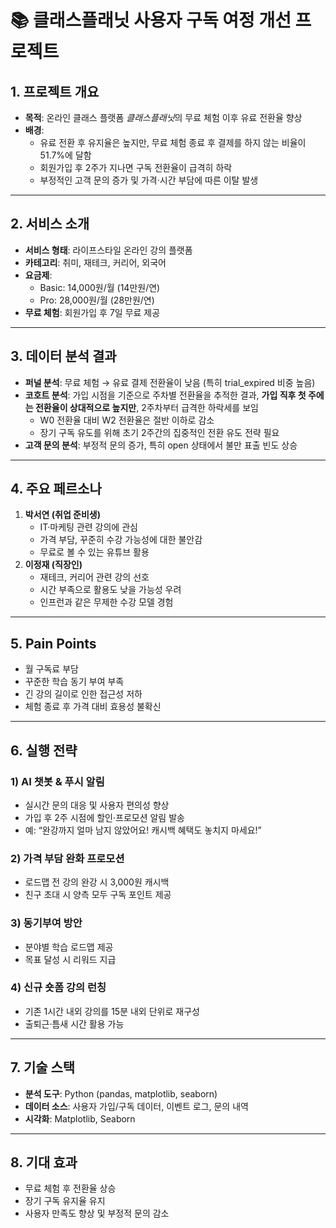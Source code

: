 # 📚 클래스플래닛 사용자 구독 여정 개선 프로젝트

## 1. 프로젝트 개요
- **목적**: 온라인 클래스 플랫폼 *클래스플래닛*의 무료 체험 이후 유료 전환율 향상
- **배경**:  
  - 유료 전환 후 유지율은 높지만, 무료 체험 종료 후 결제를 하지 않는 비율이 51.7%에 달함  
  - 회원가입 후 2주가 지나면 구독 전환율이 급격히 하락  
  - 부정적인 고객 문의 증가 및 가격·시간 부담에 따른 이탈 발생

---

## 2. 서비스 소개
- **서비스 형태**: 라이프스타일 온라인 강의 플랫폼
- **카테고리**: 취미, 재테크, 커리어, 외국어
- **요금제**:  
  - Basic: 14,000원/월 (14만원/연)  
  - Pro: 28,000원/월 (28만원/연)  
- **무료 체험**: 회원가입 후 7일 무료 제공

---

## 3. 데이터 분석 결과
- **퍼널 분석**: 무료 체험 → 유료 결제 전환율이 낮음 (특히 trial_expired 비중 높음)
- **코호트 분석**: 가입 시점을 기준으로 주차별 전환율을 추적한 결과, **가입 직후 첫 주에는 전환율이 상대적으로 높지만**, 2주차부터 급격한 하락세를 보임  
  - W0 전환율 대비 W2 전환율은 절반 이하로 감소  
  - 장기 구독 유도를 위해 초기 2주간의 집중적인 전환 유도 전략 필요
- **고객 문의 분석**: 부정적 문의 증가, 특히 open 상태에서 불만 표출 빈도 상승


---

## 4. 주요 페르소나
1. **박서연 (취업 준비생)**  
   - IT·마케팅 관련 강의에 관심  
   - 가격 부담, 꾸준히 수강 가능성에 대한 불안감  
   - 무료로 볼 수 있는 유튜브 활용
2. **이정재 (직장인)**  
   - 재테크, 커리어 관련 강의 선호  
   - 시간 부족으로 활용도 낮을 가능성 우려  
   - 인프런과 같은 무제한 수강 모델 경험

---

## 5. Pain Points
- 월 구독료 부담
- 꾸준한 학습 동기 부여 부족
- 긴 강의 길이로 인한 접근성 저하
- 체험 종료 후 가격 대비 효용성 불확신

---

## 6. 실행 전략
### 1) AI 챗봇 & 푸시 알림
- 실시간 문의 대응 및 사용자 편의성 향상
- 가입 후 2주 시점에 할인·프로모션 알림 발송
- 예: “완강까지 얼마 남지 않았어요! 캐시백 혜택도 놓치지 마세요!”

### 2) 가격 부담 완화 프로모션
- 로드맵 전 강의 완강 시 3,000원 캐시백
- 친구 초대 시 양측 모두 구독 포인트 제공

### 3) 동기부여 방안
- 분야별 학습 로드맵 제공
- 목표 달성 시 리워드 지급

### 4) 신규 숏폼 강의 런칭
- 기존 1시간 내외 강의를 15분 내외 단위로 재구성
- 출퇴근·틈새 시간 활용 가능

---

## 7. 기술 스택
- **분석 도구**: Python (pandas, matplotlib, seaborn)
- **데이터 소스**: 사용자 가입/구독 데이터, 이벤트 로그, 문의 내역
- **시각화**: Matplotlib, Seaborn

---

## 8. 기대 효과
- 무료 체험 후 전환율 상승
- 장기 구독 유지율 유지
- 사용자 만족도 향상 및 부정적 문의 감소
